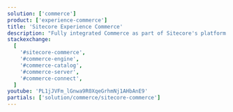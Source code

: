 ```yaml
---
solution: ['commerce']
product: ['experience-commerce']
title: 'Sitecore Experience Commerce'
description: "Fully integrated Commerce as part of Sitecore's platform DXP"
stackexchange:
  [
    '#sitecore-commerce',
    '#commerce-engine',
    '#commerce-catalog',
    '#commerce-server',
    '#commerce-connect',
  ]
youtube: 'PL1jJVFm_lGnwa9R0XqeGrhmNj1AHbAnE9'
partials: ['solution/commerce/sitecore-commerce']
---
```

